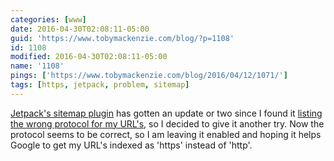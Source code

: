 ```yaml
---
categories: [www]
date: 2016-04-30T02:08:11-05:00
guid: 'https://www.tobymackenzie.com/blog/?p=1108'
id: 1108
modified: 2016-04-30T02:08:11-05:00
name: '1108'
pings: ['https://www.tobymackenzie.com/blog/2016/04/12/1071/']
tags: [https, jetpack, problem, sitemap]
---
```


[Jetpack's sitemap plugin](https://jetpack.com/support/sitemaps/) has gotten an update or two since I found it [listing the wrong protocol for my URL's](https://www.tobymackenzie.com/blog/2016/04/12/1071/), so I decided to give it another try.  Now the protocol seems to be correct, so I am leaving it enabled and hoping it helps Google to get my URL's indexed as 'https' instead of 'http'.
